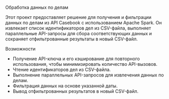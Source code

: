 Обработка данных по делам

Этот проект предоставляет решение для получения и фильтрации данных по делам из API Casebook с использованием Apache Spark. 
Он извлекает список идентификаторов дел из CSV-файла, выполняет параллельные API-запросы для сбора соответствующих данных и сохраняет отфильтрованные результаты в новый CSV-файл.

Возможности
- Получение API-ключа и его кэширование для повторного использования, чтобы минимизировать количество API-вызовов.
- Чтение идентификаторов дел из CSV-файла.
- Выполнение параллельных API-запросов для извлечения данных по делам.
- Фильтрация данных на основе указанной даты.
- Вывод отфильтрованных результатов в новый CSV-файл.
